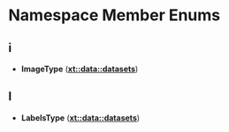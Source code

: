 
# Namespace Member Enums



## i

* **ImageType** ([**xt::data::datasets**](namespacext_1_1data_1_1datasets.md))


## l

* **LabelsType** ([**xt::data::datasets**](namespacext_1_1data_1_1datasets.md))




